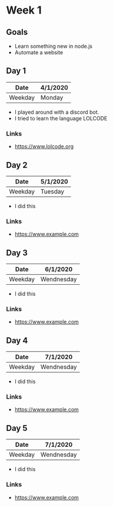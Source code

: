 # Week 1 
## Goals
- Learn something new in node.js
- Automate a website

## Day 1
| Date    | 4/1/2020 |
|---------|----------|
| Weekday | Monday   |
- I played around with a discord bot. 
- I tried to learn the language LOLCODE

### Links

- https://www.lolcode.org

## Day 2
| Date    | 5/1/2020 |
|---------|----------|
| Weekday | Tuesday  |
- I did this

### Links

- https://www.example.com

## Day 3
| Date    | 6/1/2020 |
|---------|----------|
| Weekday | Wendnesday  |
- I did this

### Links

- https://www.example.com

## Day 4
| Date    | 7/1/2020 |
|---------|----------|
| Weekday | Wendnesday  |
- I did this
### Links

- https://www.example.com

## Day 5
| Date    | 7/1/2020 |
|---------|----------|
| Weekday | Wendnesday  |
- I did this
### Links
- https://www.example.com
